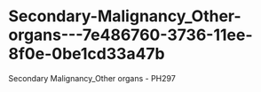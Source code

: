 # Secondary-Malignancy_Other-organs---7e486760-3736-11ee-8f0e-0be1cd33a47b
Secondary Malignancy_Other organs - PH297
